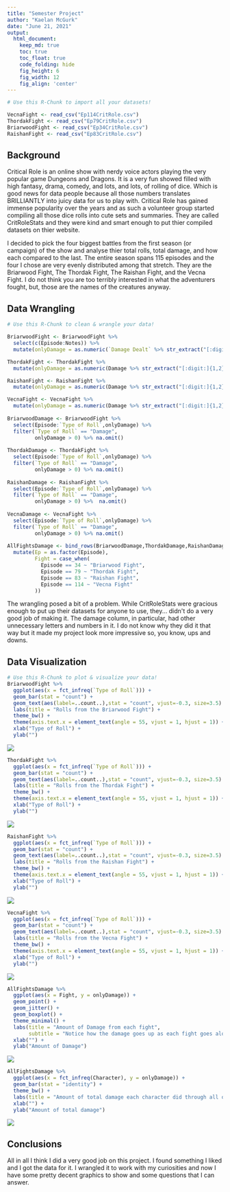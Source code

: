 ```yaml
---
title: "Semester Project"
author: "Kaelan McGurk"
date: "June 21, 2021"
output:
  html_document:  
    keep_md: true
    toc: true
    toc_float: true
    code_folding: hide
    fig_height: 6
    fig_width: 12
    fig_align: 'center'
---
```







```r
# Use this R-Chunk to import all your datasets!

VecnaFight <- read_csv("Ep114CritRole.csv")
ThordakFight <- read_csv("Ep79CritRole.csv")
BriarwoodFight <- read_csv("Ep34CritRole.csv")
RaishanFight <- read_csv("Ep83CritRole.csv")
```

## Background

Critical Role is an online show with nerdy voice actors playing the very popular game Dungeons and Dragons. It is a very fun showed filled with high fantasy, drama, comedy, and lots, and lots, of rolling of dice. Which is good news for data people because all those numbers translates BRILLIANTLY into juicy data for us to play with. Critical Role has gained immense popularity over the years and as such a volunteer group started compiling all those dice rolls into cute sets and summaries. They are called CritRoleStats and they were kind and smart enough to put thier compiled datasets on thier website. 

I decided to pick the four biggest battles from the first season (or campaign) of the show and analyse thier total rolls, total damage, and how each compared to the last. The entire season spans 115 episodes and the four I chose are very evenly distributed among that stretch. They are the Briarwood Fight, The Thordak Fight, The Raishan Fight, and the Vecna Fight. I do not think you are too terribly interested in what the adventurers fought, but, those are the names of the creatures anyway.

## Data Wrangling


```r
# Use this R-Chunk to clean & wrangle your data!

BriarwoodFight <- BriarwoodFight %>% 
  select(c(Episode:Notes)) %>% 
  mutate(onlyDamage = as.numeric(`Damage Dealt` %>% str_extract("[:digit:]{1,2}")))

ThordakFight <- ThordakFight %>% 
  mutate(onlyDamage = as.numeric(Damage %>% str_extract("[:digit:]{1,2}")))

RaishanFight <- RaishanFight %>% 
  mutate(onlyDamage = as.numeric(Damage %>% str_extract("[:digit:]{1,2}")))

VecnaFight <- VecnaFight %>% 
  mutate(onlyDamage = as.numeric(Damage %>% str_extract("[:digit:]{1,2}")))
  
BriarwoodDamage <- BriarwoodFight %>% 
  select(Episode:`Type of Roll`,onlyDamage) %>% 
  filter(`Type of Roll` == "Damage",
         onlyDamage > 0) %>% na.omit()
  
ThordakDamage <- ThordakFight %>% 
  select(Episode:`Type of Roll`,onlyDamage) %>% 
  filter(`Type of Roll` == "Damage",
         onlyDamage > 0) %>% na.omit()
  
RaishanDamage <- RaishanFight %>% 
  select(Episode:`Type of Roll`,onlyDamage) %>% 
  filter(`Type of Roll` == "Damage",
         onlyDamage > 0) %>%  na.omit()
  
VecnaDamage <- VecnaFight %>% 
  select(Episode:`Type of Roll`,onlyDamage) %>% 
  filter(`Type of Roll` == "Damage",
         onlyDamage > 0) %>% na.omit()
  
AllFightsDamage <- bind_rows(BriarwoodDamage,ThordakDamage,RaishanDamage,VecnaDamage) %>% 
  mutate(Ep = as.factor(Episode),
         Fight = case_when(
           Episode == 34 ~ "Briarwood Fight",
           Episode == 79 ~ "Thordak Fight",
           Episode == 83 ~ "Raishan Fight",
           Episode == 114 ~ "Vecna Fight"
         ))
```

The wrangling posed a bit of a problem. While CritRoleStats were gracious enough to put up their datasets for anyone to use, they... didn't do a very good job of making it. The damage column, in particular, had other unnecessary letters and numbers in it. I do not know why they did it that way but it made my project look more impressive so, you know, ups and downs. 

## Data Visualization

```r
# Use this R-Chunk to plot & visualize your data!
BriarwoodFight %>% 
  ggplot(aes(x = fct_infreq(`Type of Roll`))) +
  geom_bar(stat = "count") +
  geom_text(aes(label=..count..),stat = "count", vjust=-0.3, size=3.5) +
  labs(title = "Rolls from the Briarwood Fight") +
  theme_bw() +
  theme(axis.text.x = element_text(angle = 55, vjust = 1, hjust = 1)) +
  xlab("Type of Roll") +
  ylab("")
```

![](VoxMachina-sBigFights_files/figure-html/plot_data-1.png)<!-- -->

```r
ThordakFight %>% 
  ggplot(aes(x = fct_infreq(`Type of Roll`))) +
  geom_bar(stat = "count") +
  geom_text(aes(label=..count..),stat = "count", vjust=-0.3, size=3.5) +
  labs(title = "Rolls from the Thordak Fight") +
  theme_bw() +
  theme(axis.text.x = element_text(angle = 55, vjust = 1, hjust = 1)) +
  xlab("Type of Roll") +
  ylab("")
```

![](VoxMachina-sBigFights_files/figure-html/plot_data-2.png)<!-- -->

```r
RaishanFight %>% 
  ggplot(aes(x = fct_infreq(`Type of Roll`))) +
  geom_bar(stat = "count") +
  geom_text(aes(label=..count..),stat = "count", vjust=-0.3, size=3.5) +
  labs(title = "Rolls from the Raishan Fight") +
  theme_bw() +
  theme(axis.text.x = element_text(angle = 55, vjust = 1, hjust = 1)) +
  xlab("Type of Roll") +
  ylab("")
```

![](VoxMachina-sBigFights_files/figure-html/plot_data-3.png)<!-- -->

```r
VecnaFight %>% 
  ggplot(aes(x = fct_infreq(`Type of Roll`))) +
  geom_bar(stat = "count") +
  geom_text(aes(label=..count..),stat = "count", vjust=-0.3, size=3.5) +
  labs(title = "Rolls from the Vecna Fight") +
  theme_bw() +
  theme(axis.text.x = element_text(angle = 55, vjust = 1, hjust = 1)) +
  xlab("Type of Roll") +
  ylab("")
```

![](VoxMachina-sBigFights_files/figure-html/plot_data-4.png)<!-- -->

```r
AllFightsDamage %>% 
  ggplot(aes(x = Fight, y = onlyDamage)) +
  geom_point() +
  geom_jitter() +
  geom_boxplot() +
  theme_minimal() +
  labs(title = "Amount of Damage from each fight",
       subtitle = "Notice how the damage goes up as each fight goes along") +
  xlab("") +
  ylab("Amount of Damage")
```

![](VoxMachina-sBigFights_files/figure-html/plot_data-5.png)<!-- -->

```r
AllFightsDamage %>% 
  ggplot(aes(x = fct_infreq(Character), y = onlyDamage)) +
  geom_bar(stat = "identity") +
  theme_bw() +
  labs(title = "Amount of total damage each character did through all of those fights") +
  xlab("") +
  ylab("Amount of total damage")
```

![](VoxMachina-sBigFights_files/figure-html/plot_data-6.png)<!-- -->

## Conclusions

All in all I think I did a very good job on this project. I found something I liked and I got the data for it. I wrangled it to work with my curiosities and now I have some pretty decent graphics to show and some questions that I can answer.
